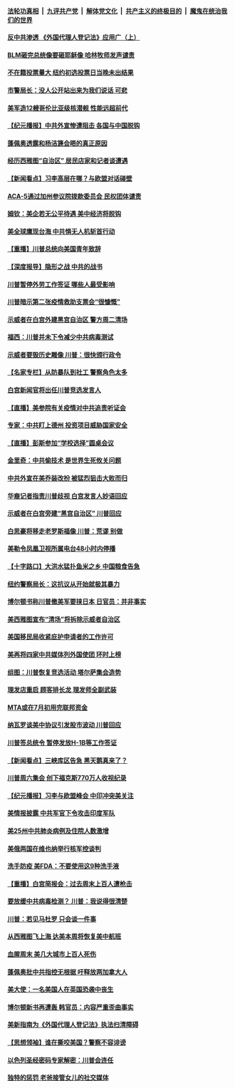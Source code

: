 

####  [法轮功真相](../../../../basic/blob/master/README.md?t=06241602) &nbsp;|&nbsp; [九评共产党](../../../../9ping.md/blob/master/README.md?t=06241602) &nbsp;|&nbsp; [解体党文化](../../../../jtdwh.md/blob/master/README.md?t=06241602)  &nbsp;|&nbsp; [共产主义的终极目的](../../../../gczydzjmd.md/blob/master/README.md?t=06241602) &nbsp;|&nbsp; [魔鬼在统治我们的世界](../../../../mgztzwmdsj.md/blob/master/README.md?t=06241602) 

#### [反中共渗透 《外国代理人登记法》应用广（上）](../pages/nsc412/n12208404.md?t=06241602) 

#### [BLM砸完总统像要砸耶稣像 哈林牧师发声谴责](../pages/nsc412/n12208413.md?t=06241602) 

#### [不在籍投票量大  纽约初选投票日当晚未出结果](../pages/nsc412/n12208496.md?t=06241602) 

#### [市警局长：没人公开站出来为我们说话 可悲](../pages/nsc412/n12208418.md?t=06241602) 

#### [美军造12艘哥伦比亚级核潜舰 性能远超前代](../pages/nsc412/n12208324.md?t=06241602) 

#### [【纪元播报】中共外宣惨遭阻击 各国与中国脱钩](../pages/nsc412/n12207943.md?t=06241602) 

#### [蓬佩奥透露和杨洁篪会晤的真正原因](../pages/nsc412/n12208086.md?t=06241602) 

#### [经历西雅图“自治区” 居民店家和记者谈遭遇](../pages/nsc412/n12208062.md?t=06241602) 

#### [【新闻看点】习李高层在哪？与欧盟对话碰壁](../pages/nsc412/n12207971.md?t=06241602) 

#### [ACA-5通过加州参议院拨款委员会 民权团体谴责](../pages/nsc412/n12207987.md?t=06241602) 

#### [姆钦：美企若无公平待遇 美中经济将脱钩](../pages/nsc412/n12207735.md?t=06241602) 

#### [美全球鹰现台海 中共惧无人机斩首行动](../pages/nsc412/n12207763.md?t=06241602) 

#### [【重播】川普总统向美国青年致辞](../pages/nsc412/n12207619.md?t=06241602) 

#### [【深度报导】隐形之战 中共的战书](../pages/nsc412/n12200980.md?t=06241602) 

#### [川普暂停外劳工作签证 哪些人最受影响](../pages/nsc412/n12207785.md?t=06241602) 

#### [川普暗示第二张疫情救助支票会“很慷慨”](../pages/nsc412/n12207767.md?t=06241602) 

#### [示威者在白宫外建黑宫自治区 警方周二清场](../pages/nsc412/n12207719.md?t=06241602) 

#### [福西：川普并未下令减少中共病毒测试](../pages/nsc412/n12207515.md?t=06241602) 

#### [示威者要毁历史雕像 川普：很快颁行政令](../pages/nsc412/n12207491.md?t=06241602) 

#### [【名家专栏】从防暴队到社工 警察角色太多](../pages/nsc412/n12206746.md?t=06241602) 

#### [白宫新闻官将出任川普竞选发言人](../pages/nsc412/n12207502.md?t=06241602) 

#### [【直播】美参院有关疫情对中共追责听证会](../pages/nsc412/n12207370.md?t=06241602) 

#### [专家：中共盯上德州 投资项目威胁国家安全](../pages/nsc412/n12207441.md?t=06241602) 

#### [【直播】彭斯参加“学校选择”圆桌会议](../pages/nsc412/n12207136.md?t=06241602) 

#### [金里奇：中共偷技术 是世界生死攸关问题](../pages/nsc412/n12207082.md?t=06241602) 

#### [中共外宣在美乔装改扮 被猛烈狙击大败而归](../pages/nsc412/n12207048.md?t=06241602) 

#### [华裔记者指责川普歧视 白宫发言人妙语回应](../pages/nsc412/n12206915.md?t=06241602) 

#### [示威者在白宫旁建“黑宫自治区” 川普回应](../pages/nsc412/n12206641.md?t=06241602) 

#### [白思豪将移走老罗斯福像 川普：荒谬 别做](../pages/nsc412/n12205759.md?t=06241602) 

#### [美勒令凤凰卫视所属电台48小时内停播](../pages/nsc412/n12205664.md?t=06241602) 

#### [【十字路口】大洪水猛扑鱼米之乡 中国粮食告急](../pages/nsc412/n12205567.md?t=06241602) 

#### [纽约警察局长：这抗议从开始就极其暴力](../pages/nsc412/n12205750.md?t=06241602) 

#### [博尔顿书称川普撤美军要挟日本 日官员：并非事实](../pages/nsc412/n12206543.md?t=06241602) 

#### [美西雅图宣布“清场”将拆除示威者自治区](../pages/nsc412/n12206432.md?t=06241602) 

#### [美国移民局收紧庇护申请者的工作许可](../pages/nsc412/n12206240.md?t=06241602) 

#### [美再将四家中共媒体列外国使团 环时上榜](../pages/nsc412/n12205059.md?t=06241602) 

#### [组图：川普恢复竞选活动 塔尔萨集会造势](../pages/nsc412/n12204200.md?t=06241602) 

#### [理发店重启 顾客排长龙 理发师全副武装](../pages/nsc412/n12205742.md?t=06241602) 

#### [MTA或在7月初用完联邦资金](../pages/nsc412/n12205756.md?t=06241602) 

#### [纳瓦罗谈美中协议引发股市波动 川普回应](../pages/nsc412/n12205543.md?t=06241602) 

#### [川普签总统令 暂停发放H-1B等工作签证](../pages/nsc412/n12205286.md?t=06241602) 

#### [【新闻看点】三峡库区告急 黑天鹅真来了？](../pages/nsc412/n12205008.md?t=06241602) 

#### [川普周六集会 创下福克斯770万人收视纪录](../pages/nsc412/n12205358.md?t=06241602) 

#### [【纪元播报】习李与欧盟峰会 中印冲突美关注](../pages/nsc412/n12205264.md?t=06241602) 

#### [美情报披露 中共军官下令攻击印度军队](../pages/nsc412/n12205206.md?t=06241602) 

#### [美25州中共肺炎病例及住院人数激增](../pages/nsc412/n12204895.md?t=06241602) 

#### [美俄两国在维也纳举行核军控谈判](../pages/nsc412/n12205020.md?t=06241602) 

#### [洗手防疫 美FDA：不要使用这9种洗手液](../pages/nsc412/n12204896.md?t=06241602) 

#### [【重播】白宫简报会：过去周末上百人遭枪击](../pages/nsc412/n12204458.md?t=06241602) 

#### [要放缓中共病毒检测？ 川普：我说得很清楚](../pages/nsc412/n12204784.md?t=06241602) 

#### [川普：若见马杜罗 只会谈一件事](../pages/nsc412/n12204747.md?t=06241602) 

#### [从西雅图飞上海 达美本周将恢复美中航班](../pages/nsc412/n12204640.md?t=06241602) 

#### [血腥周末 美几大城市上百人死伤](../pages/nsc412/n12204490.md?t=06241602) 

#### [蓬佩奥批中共指控无根据 吁释放两加拿大人](../pages/nsc412/n12204564.md?t=06241602) 

#### [美大使：一名美国人在英国恐袭中丧生](../pages/nsc412/n12204415.md?t=06241602) 

#### [博尔顿新书再遭轰 韩官员：内容严重歪曲事实](../pages/nsc412/n12204194.md?t=06241602) 

#### [美新指南为《外国代理人登记法》执法扫清障碍](../pages/nsc412/n12203013.md?t=06241602) 

#### [【思想领袖】谁在撕咬美国？警察不容诽谤](../pages/nsc412/n12201992.md?t=06241602) 

#### [以色列圣经密码专家解密：川普会连任](../pages/nsc412/n12203622.md?t=06241602) 

#### [独特的惩罚  老爸接管女儿的社交媒体](../pages/nsc412/n12202897.md?t=06241602) 

